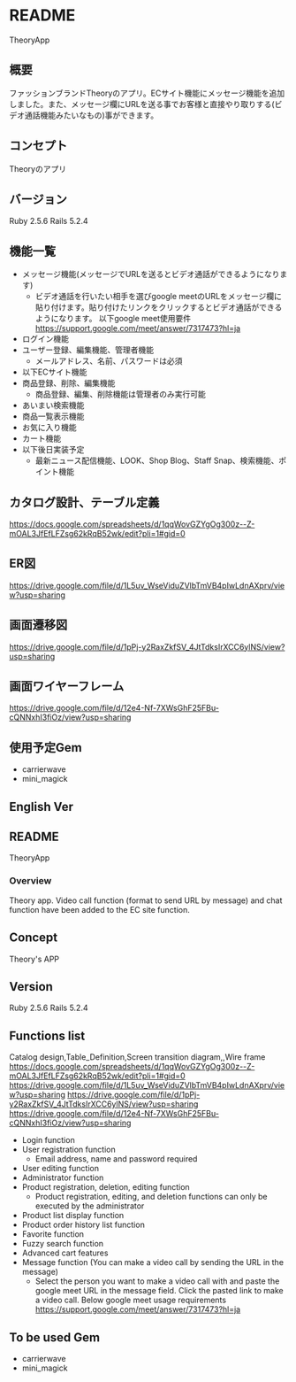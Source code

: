 # README

TheoryApp

## 概要

ファッションブランドTheoryのアプリ。ECサイト機能にメッセージ機能を追加しました。また、メッセージ欄にURLを送る事でお客様と直接やり取りする(ビデオ通話機能みたいなもの)事ができます。

## コンセプト

Theoryのアプリ

## バージョン

Ruby 2.5.6 Rails 5.2.4

## 機能一覧

* メッセージ機能(メッセージでURLを送るとビデオ通話ができるようになります)
    * ビデオ通話を行いたい相手を選びgoogle meetのURLをメッセージ欄に貼り付けます。貼り付けたリンクをクリックするとビデオ通話ができるようになります。
    以下google meet使用要件
    <https://support.google.com/meet/answer/7317473?hl=ja>
* ログイン機能
* ユーザー登録、編集機能、管理者機能
    * メールアドレス、名前、パスワードは必須
* 以下ECサイト機能
* 商品登録、削除、編集機能
    * 商品登録、編集、削除機能は管理者のみ実行可能
*  あいまい検索機能
* 商品一覧表示機能
* お気に入り機能
* カート機能
* 以下後日実装予定
    * 最新ニュース配信機能、LOOK、Shop Blog、Staff Snap、検索機能、ポイント機能




## カタログ設計、テーブル定義

<https://docs.google.com/spreadsheets/d/1qqWovGZYgOg300z--Z-mOAL3JfEfLFZsg62kRqB52wk/edit?pli=1#gid=0>


## ER図
<https://drive.google.com/file/d/1L5uv_WseViduZVlbTmVB4pIwLdnAXprv/view?usp=sharing>

## 画面遷移図
<https://drive.google.com/file/d/1pPj-y2RaxZkfSV_4JtTdksIrXCC6ylNS/view?usp=sharing>

## 画面ワイヤーフレーム
<https://drive.google.com/file/d/12e4-Nf-7XWsGhF25FBu-cQNNxhI3fiOz/view?usp=sharing>

## 使用予定Gem

* carrierwave
* mini_magick

## English Ver

## README

TheoryApp

### Overview

Theory app.
Video call function (format to send URL by message) and chat function have been added to the EC site function.

## Concept
Theory's APP

## Version

Ruby 2.5.6 Rails 5.2.4

## Functions list

Catalog design,Table_Definition,Screen transition diagram,,Wire frame
<https://docs.google.com/spreadsheets/d/1qqWovGZYgOg300z--Z-mOAL3JfEfLFZsg62kRqB52wk/edit?pli=1#gid=0>
<https://drive.google.com/file/d/1L5uv_WseViduZVlbTmVB4pIwLdnAXprv/view?usp=sharing>
<https://drive.google.com/file/d/1pPj-y2RaxZkfSV_4JtTdksIrXCC6ylNS/view?usp=sharing>
<https://drive.google.com/file/d/12e4-Nf-7XWsGhF25FBu-cQNNxhI3fiOz/view?usp=sharing>


* Login function
* User registration function
    * Email address, name and password required
* User editing function
* Administrator function
* Product registration, deletion, editing function
    * Product registration, editing, and deletion functions can only be executed by the administrator
* Product list display function
* Product order history list function
* Favorite function
* Fuzzy search function
* Advanced cart features
* Message function (You can make a video call by sending the URL in the message)
    * Select the person you want to make a video call with and paste the google meet URL in the message field. Click the pasted link to make a video call. Below google meet usage requirements
    <https://support.google.com/meet/answer/7317473?hl=ja>

## To be used Gem

* carrierwave
* mini_magick

